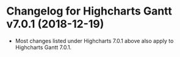 # Changelog for Highcharts Gantt v7.0.1 (2018-12-19)

- Most changes listed under Highcharts 7.0.1 above also apply to Highcharts Gantt 7.0.1.
